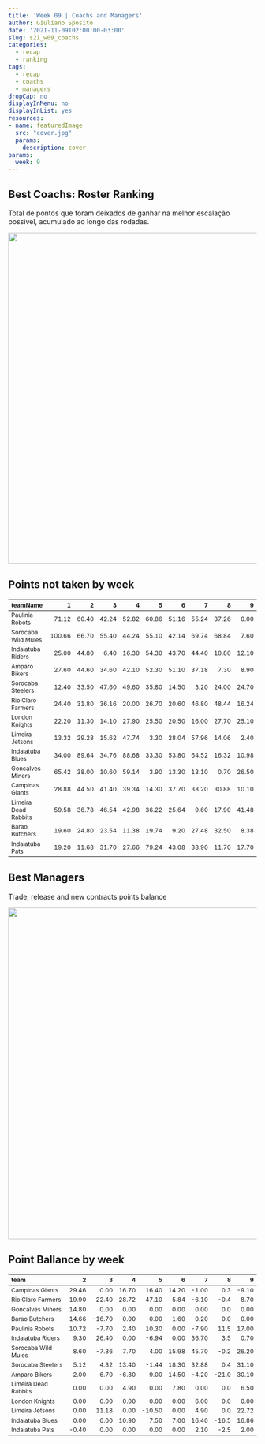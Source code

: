 ```yaml
---
title: 'Week 09 | Coachs and Managers'
author: Giuliano Sposito
date: '2021-11-09T02:00:00-03:00'
slug: s21_w09_coachs
categories:
  - recap
  - ranking
tags:
  - recap
  - coachs
  - managers
dropCap: no
displayInMenu: no
displayInList: yes
resources:
- name: featuredImage
  src: "cover.jpg"
  params:
    description: cover
params:
  week: 9
---
```

<script src="{{< blogdown/postref >}}index_files/kePrint/kePrint.js"></script>
<link href="{{< blogdown/postref >}}index_files/lightable/lightable.css" rel="stylesheet" />
<script src="{{< blogdown/postref >}}index_files/kePrint/kePrint.js"></script>
<link href="{{< blogdown/postref >}}index_files/lightable/lightable.css" rel="stylesheet" />

<!--more-->



## Best Coachs: Roster Ranking

Total de pontos que foram deixados de ganhar na melhor escalação possível, acumulado ao longo das rodadas.

<img src="{{< blogdown/postref >}}index_files/figure-html/bestCoachChart-1.png" width="672" />

## Points not taken by week

<table class="table" style="font-size: 12px; margin-left: auto; margin-right: auto;">
 <thead>
  <tr>
   <th style="text-align:left;"> teamName </th>
   <th style="text-align:right;"> 1 </th>
   <th style="text-align:right;"> 2 </th>
   <th style="text-align:right;"> 3 </th>
   <th style="text-align:right;"> 4 </th>
   <th style="text-align:right;"> 5 </th>
   <th style="text-align:right;"> 6 </th>
   <th style="text-align:right;"> 7 </th>
   <th style="text-align:right;"> 8 </th>
   <th style="text-align:right;"> 9 </th>
  </tr>
 </thead>
<tbody>
  <tr>
   <td style="text-align:left;"> Paulinia Robots </td>
   <td style="text-align:right;"> 71.12 </td>
   <td style="text-align:right;"> 60.40 </td>
   <td style="text-align:right;"> 42.24 </td>
   <td style="text-align:right;"> 52.82 </td>
   <td style="text-align:right;"> 60.86 </td>
   <td style="text-align:right;"> 51.16 </td>
   <td style="text-align:right;"> 55.24 </td>
   <td style="text-align:right;"> 37.26 </td>
   <td style="text-align:right;"> 0.00 </td>
  </tr>
  <tr>
   <td style="text-align:left;"> Sorocaba Wild Mules </td>
   <td style="text-align:right;"> 100.66 </td>
   <td style="text-align:right;"> 66.70 </td>
   <td style="text-align:right;"> 55.40 </td>
   <td style="text-align:right;"> 44.24 </td>
   <td style="text-align:right;"> 55.10 </td>
   <td style="text-align:right;"> 42.14 </td>
   <td style="text-align:right;"> 69.74 </td>
   <td style="text-align:right;"> 68.84 </td>
   <td style="text-align:right;"> 7.60 </td>
  </tr>
  <tr>
   <td style="text-align:left;"> Indaiatuba Riders </td>
   <td style="text-align:right;"> 25.00 </td>
   <td style="text-align:right;"> 44.80 </td>
   <td style="text-align:right;"> 6.40 </td>
   <td style="text-align:right;"> 16.30 </td>
   <td style="text-align:right;"> 54.30 </td>
   <td style="text-align:right;"> 43.70 </td>
   <td style="text-align:right;"> 44.40 </td>
   <td style="text-align:right;"> 10.80 </td>
   <td style="text-align:right;"> 12.10 </td>
  </tr>
  <tr>
   <td style="text-align:left;"> Amparo Bikers </td>
   <td style="text-align:right;"> 27.60 </td>
   <td style="text-align:right;"> 44.60 </td>
   <td style="text-align:right;"> 34.60 </td>
   <td style="text-align:right;"> 42.10 </td>
   <td style="text-align:right;"> 52.30 </td>
   <td style="text-align:right;"> 51.10 </td>
   <td style="text-align:right;"> 37.18 </td>
   <td style="text-align:right;"> 7.30 </td>
   <td style="text-align:right;"> 8.90 </td>
  </tr>
  <tr>
   <td style="text-align:left;"> Sorocaba Steelers </td>
   <td style="text-align:right;"> 12.40 </td>
   <td style="text-align:right;"> 33.50 </td>
   <td style="text-align:right;"> 47.60 </td>
   <td style="text-align:right;"> 49.60 </td>
   <td style="text-align:right;"> 35.80 </td>
   <td style="text-align:right;"> 14.50 </td>
   <td style="text-align:right;"> 3.20 </td>
   <td style="text-align:right;"> 24.00 </td>
   <td style="text-align:right;"> 24.70 </td>
  </tr>
  <tr>
   <td style="text-align:left;"> Rio Claro Farmers </td>
   <td style="text-align:right;"> 24.40 </td>
   <td style="text-align:right;"> 31.80 </td>
   <td style="text-align:right;"> 36.16 </td>
   <td style="text-align:right;"> 20.00 </td>
   <td style="text-align:right;"> 26.70 </td>
   <td style="text-align:right;"> 20.60 </td>
   <td style="text-align:right;"> 46.80 </td>
   <td style="text-align:right;"> 48.44 </td>
   <td style="text-align:right;"> 16.24 </td>
  </tr>
  <tr>
   <td style="text-align:left;"> London Knights </td>
   <td style="text-align:right;"> 22.20 </td>
   <td style="text-align:right;"> 11.30 </td>
   <td style="text-align:right;"> 14.10 </td>
   <td style="text-align:right;"> 27.90 </td>
   <td style="text-align:right;"> 25.50 </td>
   <td style="text-align:right;"> 20.50 </td>
   <td style="text-align:right;"> 16.00 </td>
   <td style="text-align:right;"> 27.70 </td>
   <td style="text-align:right;"> 25.10 </td>
  </tr>
  <tr>
   <td style="text-align:left;"> Limeira Jetsons </td>
   <td style="text-align:right;"> 13.32 </td>
   <td style="text-align:right;"> 29.28 </td>
   <td style="text-align:right;"> 15.62 </td>
   <td style="text-align:right;"> 47.74 </td>
   <td style="text-align:right;"> 3.30 </td>
   <td style="text-align:right;"> 28.04 </td>
   <td style="text-align:right;"> 57.96 </td>
   <td style="text-align:right;"> 14.06 </td>
   <td style="text-align:right;"> 2.40 </td>
  </tr>
  <tr>
   <td style="text-align:left;"> Indaiatuba Blues </td>
   <td style="text-align:right;"> 34.00 </td>
   <td style="text-align:right;"> 89.64 </td>
   <td style="text-align:right;"> 34.76 </td>
   <td style="text-align:right;"> 88.68 </td>
   <td style="text-align:right;"> 33.30 </td>
   <td style="text-align:right;"> 53.80 </td>
   <td style="text-align:right;"> 64.52 </td>
   <td style="text-align:right;"> 16.32 </td>
   <td style="text-align:right;"> 10.98 </td>
  </tr>
  <tr>
   <td style="text-align:left;"> Goncalves Miners </td>
   <td style="text-align:right;"> 65.42 </td>
   <td style="text-align:right;"> 38.00 </td>
   <td style="text-align:right;"> 10.60 </td>
   <td style="text-align:right;"> 59.14 </td>
   <td style="text-align:right;"> 3.90 </td>
   <td style="text-align:right;"> 13.30 </td>
   <td style="text-align:right;"> 13.10 </td>
   <td style="text-align:right;"> 0.70 </td>
   <td style="text-align:right;"> 26.50 </td>
  </tr>
  <tr>
   <td style="text-align:left;"> Campinas Giants </td>
   <td style="text-align:right;"> 28.88 </td>
   <td style="text-align:right;"> 44.50 </td>
   <td style="text-align:right;"> 41.40 </td>
   <td style="text-align:right;"> 39.34 </td>
   <td style="text-align:right;"> 14.30 </td>
   <td style="text-align:right;"> 37.70 </td>
   <td style="text-align:right;"> 38.20 </td>
   <td style="text-align:right;"> 30.88 </td>
   <td style="text-align:right;"> 10.10 </td>
  </tr>
  <tr>
   <td style="text-align:left;"> Limeira Dead Rabbits </td>
   <td style="text-align:right;"> 59.58 </td>
   <td style="text-align:right;"> 36.78 </td>
   <td style="text-align:right;"> 46.54 </td>
   <td style="text-align:right;"> 42.98 </td>
   <td style="text-align:right;"> 36.22 </td>
   <td style="text-align:right;"> 25.64 </td>
   <td style="text-align:right;"> 9.60 </td>
   <td style="text-align:right;"> 17.90 </td>
   <td style="text-align:right;"> 41.48 </td>
  </tr>
  <tr>
   <td style="text-align:left;"> Barao Butchers </td>
   <td style="text-align:right;"> 19.60 </td>
   <td style="text-align:right;"> 24.80 </td>
   <td style="text-align:right;"> 23.54 </td>
   <td style="text-align:right;"> 11.38 </td>
   <td style="text-align:right;"> 19.74 </td>
   <td style="text-align:right;"> 9.20 </td>
   <td style="text-align:right;"> 27.48 </td>
   <td style="text-align:right;"> 32.50 </td>
   <td style="text-align:right;"> 8.38 </td>
  </tr>
  <tr>
   <td style="text-align:left;"> Indaiatuba Pats </td>
   <td style="text-align:right;"> 19.20 </td>
   <td style="text-align:right;"> 11.68 </td>
   <td style="text-align:right;"> 31.70 </td>
   <td style="text-align:right;"> 27.66 </td>
   <td style="text-align:right;"> 79.24 </td>
   <td style="text-align:right;"> 43.08 </td>
   <td style="text-align:right;"> 38.90 </td>
   <td style="text-align:right;"> 11.70 </td>
   <td style="text-align:right;"> 17.70 </td>
  </tr>
</tbody>
</table>

## Best Managers

Trade, release and new contracts points balance

<img src="{{< blogdown/postref >}}index_files/figure-html/bestManagerChart-1.png" width="672" />


## Point Ballance by week

<table class="table" style="font-size: 12px; margin-left: auto; margin-right: auto;">
 <thead>
  <tr>
   <th style="text-align:left;"> team </th>
   <th style="text-align:right;"> 2 </th>
   <th style="text-align:right;"> 3 </th>
   <th style="text-align:right;"> 4 </th>
   <th style="text-align:right;"> 5 </th>
   <th style="text-align:right;"> 6 </th>
   <th style="text-align:right;"> 7 </th>
   <th style="text-align:right;"> 8 </th>
   <th style="text-align:right;"> 9 </th>
  </tr>
 </thead>
<tbody>
  <tr>
   <td style="text-align:left;"> Campinas Giants </td>
   <td style="text-align:right;"> 29.46 </td>
   <td style="text-align:right;"> 0.00 </td>
   <td style="text-align:right;"> 16.70 </td>
   <td style="text-align:right;"> 16.40 </td>
   <td style="text-align:right;"> 14.20 </td>
   <td style="text-align:right;"> -1.00 </td>
   <td style="text-align:right;"> 0.3 </td>
   <td style="text-align:right;"> -9.10 </td>
  </tr>
  <tr>
   <td style="text-align:left;"> Rio Claro Farmers </td>
   <td style="text-align:right;"> 19.90 </td>
   <td style="text-align:right;"> 22.40 </td>
   <td style="text-align:right;"> 28.72 </td>
   <td style="text-align:right;"> 47.10 </td>
   <td style="text-align:right;"> 5.84 </td>
   <td style="text-align:right;"> -6.10 </td>
   <td style="text-align:right;"> -0.4 </td>
   <td style="text-align:right;"> 8.70 </td>
  </tr>
  <tr>
   <td style="text-align:left;"> Goncalves Miners </td>
   <td style="text-align:right;"> 14.80 </td>
   <td style="text-align:right;"> 0.00 </td>
   <td style="text-align:right;"> 0.00 </td>
   <td style="text-align:right;"> 0.00 </td>
   <td style="text-align:right;"> 0.00 </td>
   <td style="text-align:right;"> 0.00 </td>
   <td style="text-align:right;"> 0.0 </td>
   <td style="text-align:right;"> 0.00 </td>
  </tr>
  <tr>
   <td style="text-align:left;"> Barao Butchers </td>
   <td style="text-align:right;"> 14.66 </td>
   <td style="text-align:right;"> -16.70 </td>
   <td style="text-align:right;"> 0.00 </td>
   <td style="text-align:right;"> 0.00 </td>
   <td style="text-align:right;"> 1.60 </td>
   <td style="text-align:right;"> 0.20 </td>
   <td style="text-align:right;"> 0.0 </td>
   <td style="text-align:right;"> 0.00 </td>
  </tr>
  <tr>
   <td style="text-align:left;"> Paulinia Robots </td>
   <td style="text-align:right;"> 10.72 </td>
   <td style="text-align:right;"> -7.70 </td>
   <td style="text-align:right;"> 2.40 </td>
   <td style="text-align:right;"> 10.30 </td>
   <td style="text-align:right;"> 0.00 </td>
   <td style="text-align:right;"> -7.90 </td>
   <td style="text-align:right;"> 11.5 </td>
   <td style="text-align:right;"> 17.00 </td>
  </tr>
  <tr>
   <td style="text-align:left;"> Indaiatuba Riders </td>
   <td style="text-align:right;"> 9.30 </td>
   <td style="text-align:right;"> 26.40 </td>
   <td style="text-align:right;"> 0.00 </td>
   <td style="text-align:right;"> -6.94 </td>
   <td style="text-align:right;"> 0.00 </td>
   <td style="text-align:right;"> 36.70 </td>
   <td style="text-align:right;"> 3.5 </td>
   <td style="text-align:right;"> 0.70 </td>
  </tr>
  <tr>
   <td style="text-align:left;"> Sorocaba Wild Mules </td>
   <td style="text-align:right;"> 8.60 </td>
   <td style="text-align:right;"> -7.36 </td>
   <td style="text-align:right;"> 7.70 </td>
   <td style="text-align:right;"> 4.00 </td>
   <td style="text-align:right;"> 15.98 </td>
   <td style="text-align:right;"> 45.70 </td>
   <td style="text-align:right;"> -0.2 </td>
   <td style="text-align:right;"> 26.20 </td>
  </tr>
  <tr>
   <td style="text-align:left;"> Sorocaba Steelers </td>
   <td style="text-align:right;"> 5.12 </td>
   <td style="text-align:right;"> 4.32 </td>
   <td style="text-align:right;"> 13.40 </td>
   <td style="text-align:right;"> -1.44 </td>
   <td style="text-align:right;"> 18.30 </td>
   <td style="text-align:right;"> 32.88 </td>
   <td style="text-align:right;"> 0.4 </td>
   <td style="text-align:right;"> 31.10 </td>
  </tr>
  <tr>
   <td style="text-align:left;"> Amparo Bikers </td>
   <td style="text-align:right;"> 2.00 </td>
   <td style="text-align:right;"> 6.70 </td>
   <td style="text-align:right;"> -6.80 </td>
   <td style="text-align:right;"> 9.00 </td>
   <td style="text-align:right;"> 14.50 </td>
   <td style="text-align:right;"> -4.20 </td>
   <td style="text-align:right;"> -21.0 </td>
   <td style="text-align:right;"> 30.10 </td>
  </tr>
  <tr>
   <td style="text-align:left;"> Limeira Dead Rabbits </td>
   <td style="text-align:right;"> 0.00 </td>
   <td style="text-align:right;"> 0.00 </td>
   <td style="text-align:right;"> 4.90 </td>
   <td style="text-align:right;"> 0.00 </td>
   <td style="text-align:right;"> 7.80 </td>
   <td style="text-align:right;"> 0.00 </td>
   <td style="text-align:right;"> 0.0 </td>
   <td style="text-align:right;"> 6.50 </td>
  </tr>
  <tr>
   <td style="text-align:left;"> London Knights </td>
   <td style="text-align:right;"> 0.00 </td>
   <td style="text-align:right;"> 0.00 </td>
   <td style="text-align:right;"> 0.00 </td>
   <td style="text-align:right;"> 0.00 </td>
   <td style="text-align:right;"> 0.00 </td>
   <td style="text-align:right;"> 6.00 </td>
   <td style="text-align:right;"> 0.0 </td>
   <td style="text-align:right;"> 0.00 </td>
  </tr>
  <tr>
   <td style="text-align:left;"> Limeira Jetsons </td>
   <td style="text-align:right;"> 0.00 </td>
   <td style="text-align:right;"> 11.18 </td>
   <td style="text-align:right;"> 0.00 </td>
   <td style="text-align:right;"> -10.50 </td>
   <td style="text-align:right;"> 0.00 </td>
   <td style="text-align:right;"> 4.90 </td>
   <td style="text-align:right;"> 0.0 </td>
   <td style="text-align:right;"> 22.72 </td>
  </tr>
  <tr>
   <td style="text-align:left;"> Indaiatuba Blues </td>
   <td style="text-align:right;"> 0.00 </td>
   <td style="text-align:right;"> 0.00 </td>
   <td style="text-align:right;"> 10.90 </td>
   <td style="text-align:right;"> 7.50 </td>
   <td style="text-align:right;"> 7.00 </td>
   <td style="text-align:right;"> 16.40 </td>
   <td style="text-align:right;"> -16.5 </td>
   <td style="text-align:right;"> 16.86 </td>
  </tr>
  <tr>
   <td style="text-align:left;"> Indaiatuba Pats </td>
   <td style="text-align:right;"> -0.40 </td>
   <td style="text-align:right;"> 0.00 </td>
   <td style="text-align:right;"> 0.00 </td>
   <td style="text-align:right;"> 0.00 </td>
   <td style="text-align:right;"> 0.00 </td>
   <td style="text-align:right;"> 2.10 </td>
   <td style="text-align:right;"> -2.5 </td>
   <td style="text-align:right;"> 2.00 </td>
  </tr>
</tbody>
</table>
